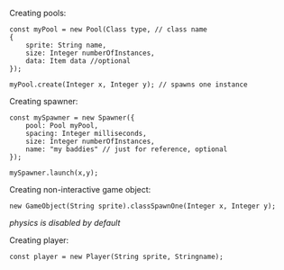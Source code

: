 Creating pools:
```$xslt
const myPool = new Pool(Class type, // class name 
{
    sprite: String name,
    size: Integer numberOfInstances,
    data: Item data //optional
});

myPool.create(Integer x, Integer y); // spawns one instance
```

Creating spawner:

```$xslt
const mySpawner = new Spawner({
    pool: Pool myPool,
    spacing: Integer milliseconds,
    size: Integer numberOfInstances,
    name: "my baddies" // just for reference, optional
});

mySpawner.launch(x,y);

```

Creating non-interactive game object:
```
new GameObject(String sprite).classSpawnOne(Integer x, Integer y);
```
_physics is disabled by default_  

Creating player:

```$xslt
const player = new Player(String sprite, Stringname);
```
